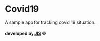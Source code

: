 # Covid19
A sample app for tracking covid 19 situation. 

#### developed by [JIS](https://jahid2811.github.io) &copy;
